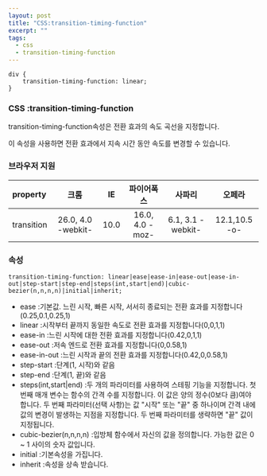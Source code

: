 ```yaml
---
layout: post
title: "CSS:transition-timing-function"
excerpt: ""
tags: 
  - css
  - transition-timing-function
---
```


```
div {
    transition-timing-function: linear;
}
```
### CSS :transition-timing-function

transition-timing-function속성은 전환 효과의 속도 곡선을 지정합니다.

이 속성을 사용하면 전환 효과에서 지속 시간 동안 속도를 변경할 수 있습니다.

### 브라우저 지원
| property | 크롬 | IE | 파이어폭스 | 사파리 | 오페라 |
|:--------|:--------:|:--------:|:--------:|:--------:|:--------:|
| transition | 26.0, 4.0 -webkit- | 10.0 | 16.0, 4.0 -moz- | 6.1, 3.1 -webkit- | 12.1,10.5 -o- |

### 속성
`transition-timing-function: linear|ease|ease-in|ease-out|ease-in-out|step-start|step-end|steps(int,start|end)|cubic-bezier(n,n,n,n)|initial|inherit;`

+ ease :기본값. 느린 시작, 빠른 시작, 서서히 종료되는 전환 효과를 지정합니다(0.25,0.1,0.25,1)
+ linear :시작부터 끝까지 동일한 속도로 전환 효과를 지정합니다(0,0,1,1)
+ ease-in :느린 시작에 대한 전환 효과를 지정합니다(0.42,0,1,1)
+ ease-out :저속 엔드로 전환 효과를 지정합니다(0,0.58,1)
+ ease-in-out :느린 시작과 끝의 전환 효과를 지정합니다(0.42,0,0.58,1)
+ step-start :단계(1, 시작)와 같음
+ step-end :단계(1, 끝)와 같음
+ steps(int,start|end) :두 개의 파라미터를 사용하여 스테핑 기능을 지정합니다. 첫 번째 매개 변수는 함수의 간격 수를 지정합니다. 이 값은 양의 정수(0보다 큼)여야 합니다. 두 번째 파라미터(선택 사항)는 값 "시작" 또는 "끝" 중 하나이며 간격 내에 값의 변경이 발생하는 지점을 지정합니다. 두 번째 파라미터를 생략하면 "끝" 값이 지정됩니다.
+ cubic-bezier(n,n,n,n) :입방체 함수에서 자신의 값을 정의합니다. 가능한 값은 0 ~ 1 사이의 숫자 값입니다.
+ initial :기본속성을 가집니다.
+ inherit :속성을 상속 받습니다.
